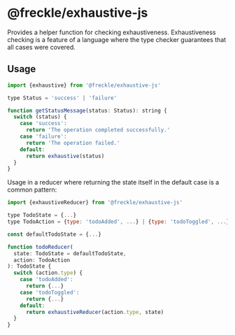 # @freckle/exhaustive-js

Provides a helper function for checking exhaustiveness. Exhaustiveness checking is a feature of a language where the type checker guarantees that all cases were covered.

## Usage

```js
import {exhaustive} from '@freckle/exhaustive-js'

type Status = 'success' | 'failure'

function getStatusMessage(status: Status): string {
  switch (status) {
    case 'success':
      return 'The operation completed successfully.'
    case 'failure':
      return 'The operation failed.'
    default:
      return exhaustive(status)
  }
}
```

Usage in a reducer where returning the state itself in the default case is a common pattern:
```js
import {exhaustiveReducer} from '@freckle/exhaustive-js'

type TodoState = {...}
type TodoAction = {type: 'todoAdded', ...} | {type: 'todoToggled', ...}

const defaultTodoState = {...}

function todoReducer(
  state: TodoState = defaultTodoState,
  action: TodoAction
): TodoState {
  switch (action.type) {
    case 'todoAdded':
      return {...}
    case 'todoToggled':
      return {...}
    default:
      return exhaustiveReducer(action.type, state)
  }
}
```
